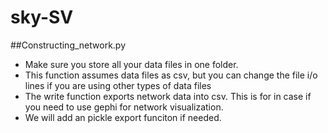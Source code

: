 # sky-SV
##Constructing_network.py 
- Make sure you store all your data files in one folder. 
- This function assumes data files as csv, but you can change the file i/o lines if you are using other types of data files
- The write function exports network data into csv. This is for in case if you need to use gephi for network visualization. 
- We will add an pickle export funciton if needed. 
